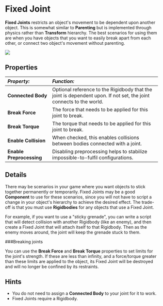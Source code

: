 Fixed Joint
===========


__Fixed Joints__ restricts an object's movement to be dependent upon another object. This is somewhat similar to __Parenting__ but is implemented through physics rather than __Transform__ hierarchy. The best scenarios for using them are when you have objects that you want to easily break apart from each other, or connect two object's movement without parenting.


![](../uploads/Main/Inspector-FixedJoint.png) 


Properties
----------



|**_Property:_** |**_Function:_** |
|:---|:---|
|__Connected Body__ |Optional reference to the Rigidbody that the joint is dependent upon. If not set, the joint connects to the world. |
|__Break Force__ |The force that needs to be applied for this joint to break. |
|__Break Torque__ |The torque that needs to be applied for this joint to break. |
|__Enable Collision__ |When checked, this enables collisions between bodies connected with a joint. |
|__Enable Preprocessing__ | Disabling preprocessing helps to stabilize impossible-to-fulfil configurations. |

Details
-------


There may be scenarios in your game where you want objects to stick together permanently or temporarily. Fixed Joints may be a good __Component__ to use for these scenarios, since you will not have to script a change in your object's hierarchy to achieve the desired effect. The trade-off is that you must use __Rigidbodies__ for any objects that use a Fixed Joint.

For example, if you want to use a "sticky grenade", you can write a script that will detect collision with another Rigidbody (like an enemy), and then create a Fixed Joint that will attach itself to that Rigidbody. Then as the enemy moves around, the joint will keep the grenade stuck to them.


###Breaking joints

You can use the __Break Force__ and __Break Torque__ properties to set limits for the joint's strength. If these are less than infinity, and a force/torque greater than these limits are applied to the object, its Fixed Joint will be destroyed and will no longer be confined by its restraints.


Hints
-----


* You do not need to assign a __Connected Body__ to your joint for it to work.
* Fixed Joints require a Rigidbody.

